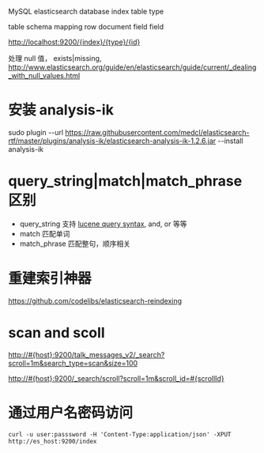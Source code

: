 MySQL elasticsearch database index table type

table schema mapping row document field field

<http://localhost:9200/{index}/{type}/{id}>

处理 null 值， exists|missing, <http://www.elasticsearch.org/guide/en/elasticsearch/guide/current/_dealing_with_null_values.html>

# 安装 analysis-ik

sudo plugin --url <https://raw.githubusercontent.com/medcl/elasticsearch-rtf/master/plugins/analysis-ik/elasticsearch-analysis-ik-1.2.6.jar> --install analysis-ik

# query_string|match|match_phrase 区别

- query_string 支持 [lucene query syntax](http://www.lucenetutorial.com/lucene-query-syntax.html), and, or 等等
- match 匹配单词
- match_phrase 匹配整句，顺序相关

# 重建索引神器

<https://github.com/codelibs/elasticsearch-reindexing>

# scan and scoll

<http://#{host}:9200/talk_messages_v2/_search?scroll=1m&search_type=scan&size=100>

<http://#{host}:9200/_search/scroll?scroll=1m&scroll_id=#{scrollId}>

# 通过用户名密码访问

`curl -u user:passsword -H 'Content-Type:application/json' -XPUT http://es_host:9200/index`
